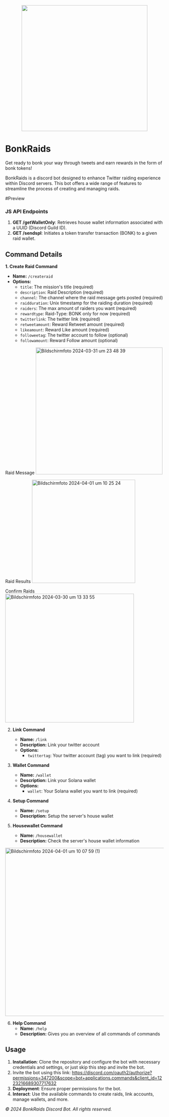 <div align="center">
  <img src="https://github.com/nauriculus/BonkRaids/assets/24634581/32fc1c10-77e8-4461-9b50-5c17a217f9a2" width="400" height="400" />
</div>

# BonkRaids

Get ready to bonk your way through tweets and earn rewards in the form of bonk tokens! 
 
BonkRaids is a discord bot designed to enhance Twitter raiding experience within Discord servers. This bot offers a wide range of features to streamline the process of creating and managing raids.

#Preview

### JS API Endpoints

1. **GET /getWalletOnly**: Retrieves house wallet information associated with a UUID (Discord Guild ID).
2. **GET /sendspl**: Initiates a token transfer transaction (BONK) to a given raid wallet.

## Command Details

**1. Create Raid Command**
   - **Name:** `/createraid`
   - **Options:**
     - `title`: The mission's title (required)
     - `description`: Raid Description (required)
     - `channel`: The channel where the raid message gets posted (required)
     - `raidduration`: Unix timestamp for the raiding duration (required)
     - `raiders`: The max amount of raiders you want (required)
     - `rewardtype`: Raid-Type: BONK only for now (required)
     - `twitterlink`: The twitter link (required)
     - `retweetamount`: Reward Retweet amount (required)
     - `likeamount`: Reward Like amount (required)
     - `followeetag`: The twitter account to follow (optional)
     - `followamount`: Reward Follow amount (optional)

Raid Message
<img width="403" alt="Bildschirmfoto 2024-03-31 um 23 48 39" src="https://github.com/nauriculus/BonkRaids/assets/24634581/f07cf532-b1ae-469a-935d-51748b52d6e1">

Raid Results
<img width="328" alt="Bildschirmfoto 2024-04-01 um 10 25 24" src="https://github.com/nauriculus/BonkRaids/assets/24634581/73bebe8f-3b55-4e31-98f6-545194df0384">

Confirm Raids
<img width="409" alt="Bildschirmfoto 2024-03-30 um 13 33 55" src="https://github.com/nauriculus/BonkRaids/assets/24634581/2458f94b-7cbe-46b5-875c-c61b611d6ce8">


2. **Link Command**
   - **Name:** `/link`
   - **Description:** Link your twitter account
   - **Options:**
     - `twittertag`: Your twitter account (tag) you want to link (required)

3. **Wallet Command**
   - **Name:** `/wallet`
   - **Description:** Link your Solana wallet
   - **Options:**
     - `wallet`: Your Solana wallet you want to link (required)

4. **Setup Command**
   - **Name:** `/setup`
   - **Description:** Setup the server's house wallet

5. **Housewallet Command**
   - **Name:** `/housewallet`
   - **Description:** Check the server's house wallet information

<img width="534" alt="Bildschirmfoto 2024-04-01 um 10 07 59 (1)" src="https://github.com/nauriculus/BonkRaids/assets/24634581/5a2d5b88-90b8-4fff-89a9-c61217623bfa">

6. **Help Command**
   - **Name:** `/help`
   - **Description:** Gives you an overview of all commands of commands

## Usage

1. **Installation**: Clone the repository and configure the bot with necessary credentials and settings, or just skip this step and invite the bot.
2. Invite the bot using this link: https://discord.com/oauth2/authorize?permissions=347200&scope=bot+applications.commands&client_id=1223216689307717632
3. **Deployment**: Ensure proper permissions for the bot.
4. **Interact**: Use the available commands to create raids, link accounts, manage wallets, and more.

*© 2024 BonkRaids Discord Bot. All rights reserved.*
